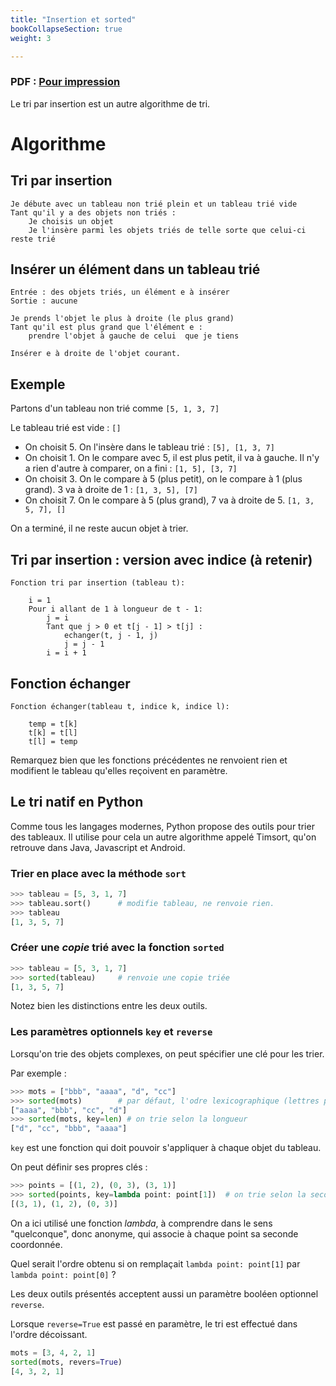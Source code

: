 ```yaml
---
title: "Insertion et sorted"
bookCollapseSection: true
weight: 3

---
```


### PDF : [Pour impression](./3_cours_insertion.pdf)

Le tri par insertion est un autre algorithme de tri.


# Algorithme

## Tri par insertion

```
Je débute avec un tableau non trié plein et un tableau trié vide
Tant qu'il y a des objets non triés :
    Je choisis un objet
    Je l'insère parmi les objets triés de telle sorte que celui-ci reste trié
```

## Insérer un élément dans un tableau trié

```
Entrée : des objets triés, un élément e à insérer
Sortie : aucune

Je prends l'objet le plus à droite (le plus grand)
Tant qu'il est plus grand que l'élément e :
    prendre l'objet à gauche de celui  que je tiens

Insérer e à droite de l'objet courant.
```


## Exemple

Partons d'un tableau non trié comme `[5, 1, 3, 7]`

Le tableau trié est vide : `[]`

* On choisit 5. On l'insère dans le tableau trié : `[5], [1, 3, 7]`
* On choisit 1. On le compare avec 5, il est plus petit, il va à gauche.
    Il n'y a rien d'autre à comparer, on a fini : `[1, 5], [3, 7]`
* On choisit 3. On le compare à 5 (plus petit), on le compare à 1 (plus grand).
    3 va à droite de 1 : `[1, 3, 5], [7]`
* On choisit 7. On le compare à 5 (plus grand), 7 va à droite de 5. `[1, 3, 5, 7], []`

On a terminé, il ne reste aucun objet à trier.

## Tri par insertion : version avec indice (à retenir)

```
Fonction tri par insertion (tableau t):

    i = 1
    Pour i allant de 1 à longueur de t - 1:
        j = i
        Tant que j > 0 et t[j - 1] > t[j] :
            echanger(t, j - 1, j)
            j = j - 1
        i = i + 1
```

## Fonction échanger


```
Fonction échanger(tableau t, indice k, indice l):

    temp = t[k]
    t[k] = t[l]
    t[l] = temp
```

Remarquez bien que les fonctions précédentes ne renvoient rien et modifient le
tableau qu'elles reçoivent en paramètre.

## Le tri natif en Python

Comme tous les langages modernes, Python propose des outils pour trier des tableaux.
Il utilise pour cela un autre algorithme appelé Timsort, qu'on retrouve
dans Java, Javascript et Android.

### Trier en place avec la méthode `sort`

```python
>>> tableau = [5, 3, 1, 7]
>>> tableau.sort()      # modifie tableau, ne renvoie rien.
>>> tableau
[1, 3, 5, 7]
```


### Créer une _copie_ trié avec la fonction `sorted`

```python
>>> tableau = [5, 3, 1, 7]
>>> sorted(tableau)     # renvoie une copie triée
[1, 3, 5, 7]
```

Notez bien les distinctions entre les deux outils.

### Les paramètres optionnels `key` et  `reverse`

Lorsqu'on trie des objets complexes, on peut spécifier une clé pour les trier.

Par exemple :

```python
>>> mots = ["bbb", "aaaa", "d", "cc"]
>>> sorted(mots)        # par défaut, l'odre lexicographique (lettres puis chiffres)
["aaaa", "bbb", "cc", "d"]
>>> sorted(mots, key=len) # on trie selon la longueur
["d", "cc", "bbb", "aaaa"]
```

`key` est une fonction qui doit pouvoir s'appliquer à chaque objet du tableau.

On peut définir ses propres clés :

```python
>>> points = [(1, 2), (0, 3), (3, 1)]
>>> sorted(points, key=lambda point: point[1])  # on trie selon la seconde coordonnée
[(3, 1), (1, 2), (0, 3)]
```

On a ici utilisé une fonction _lambda_, à comprendre dans le sens "quelconque",
donc anonyme, qui associe à chaque point sa seconde coordonnée.

Quel serait l'ordre obtenu si on remplaçait `lambda point: point[1]` par `lambda point: point[0]` ?

Les deux outils présentés acceptent aussi un paramètre booléen optionnel `reverse`.

Lorsque `reverse=True` est passé en paramètre, le tri est effectué dans l'ordre
décoissant.

```python
mots = [3, 4, 2, 1]
sorted(mots, revers=True)
[4, 3, 2, 1]
```










